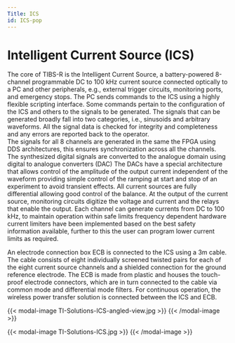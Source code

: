 ```yaml
---
Title: ICS
id: ICS-pop
---
```

# Intelligent Current Source (ICS)

The core of TIBS-R is the Intelligent Current Source, a battery-powered 8-channel programmable DC to 100 kHz current source connected optically to a PC and other peripherals, e.g., external trigger circuits, monitoring ports, and emergency stops. 
The PC sends commands to the ICS using a highly flexible scripting interface. Some commands pertain to the configuration of the ICS and others to the signals to be generated. The signals that can be generated broadly fall into two categories, i.e., sinusoids and arbitrary waveforms. All the signal data is checked for integrity and completeness and any errors are reported back to the operator.  
The signals for all 8 channels are generated in the same the FPGA using DDS architectures, this ensures synchronization across all the channels. The synthesized digital signals are converted to the analogue domain using digital to analogue converters (DAC) The DACs have a special architecture that allows control of the amplitude of the output current independent of the waveform providing simple control of the ramping at start and stop of an experiment to avoid transient effects. All current sources are fully differential allowing good control of the balance. At the output of the current source, monitoring circuits digitize the voltage and current and the relays that enable the output. Each channel can generate currents from DC to 100 kHz, to maintain operation within safe limits frequency dependent hardware current limiters have been implemented based on the best safety information available, further to this the user can program lower current limits as required.

An electrode connection box ECB is connected to the ICS using a 3m cable. The cable consists of eight individually screened twisted pairs for each of the eight current source channels and a shielded connection for the ground reference electrode. The ECB is made from plastic and houses the touch-proof electrode connectors, which are in turn connected to the cable via common mode and differential mode filters.
For continuous operation, the wireless power transfer solution is connected between the ICS and ECB.

{{< modal-image TI-Solutions-ICS-angled-view.jpg >}}
{{< /modal-image >}}

{{< modal-image TI-Solutions-ICS.jpg >}}
{{< /modal-image >}}
